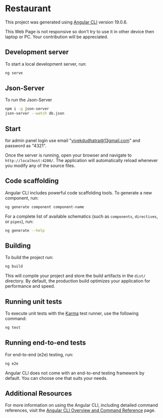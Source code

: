 # Restaurant

This project was generated using [Angular CLI](https://github.com/angular/angular-cli) version 19.0.6.

This Web Page is not responsive so don't try to use it in other device then laptop or PC. Your contribution will be appreciated.

## Development server

To start a local development server, run:

```bash
ng serve
```

## Json-Server

To run the Json-Server

```bash
npm i -g json-server
json-server --watch db.json
```

## Start

for admin panel login use email "vivekdudhatra@13gmail.com" and password as "4321".


Once the server is running, open your browser and navigate to `http://localhost:4200/`. The application will automatically reload whenever you modify any of the source files.

## Code scaffolding

Angular CLI includes powerful code scaffolding tools. To generate a new component, run:

```bash
ng generate component component-name
```

For a complete list of available schematics (such as `components`, `directives`, or `pipes`), run:

```bash
ng generate --help
```

## Building

To build the project run:

```bash
ng build
```

This will compile your project and store the build artifacts in the `dist/` directory. By default, the production build optimizes your application for performance and speed.

## Running unit tests

To execute unit tests with the [Karma](https://karma-runner.github.io) test runner, use the following command:

```bash
ng test
```

## Running end-to-end tests

For end-to-end (e2e) testing, run:

```bash
ng e2e
```

Angular CLI does not come with an end-to-end testing framework by default. You can choose one that suits your needs.

## Additional Resources

For more information on using the Angular CLI, including detailed command references, visit the [Angular CLI Overview and Command Reference](https://angular.dev/tools/cli) page.
